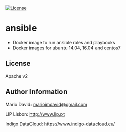 [![License](http://img.shields.io/:license-apache-blue.svg?style=flat-square)](http://www.apache.org/licenses/LICENSE-2.0.html)

# ansible

* Docker image to run ansible roles and playbooks
* Docker images for ubuntu 14.04, 16.04 and centos7

License
-------

Apache v2

Author Information
------------------

Mario David: <mariojmdavid@gmail.com>

LIP Lisbon: http://www.lip.pt

Indigo DataCloud: https://www.indigo-datacloud.eu/
